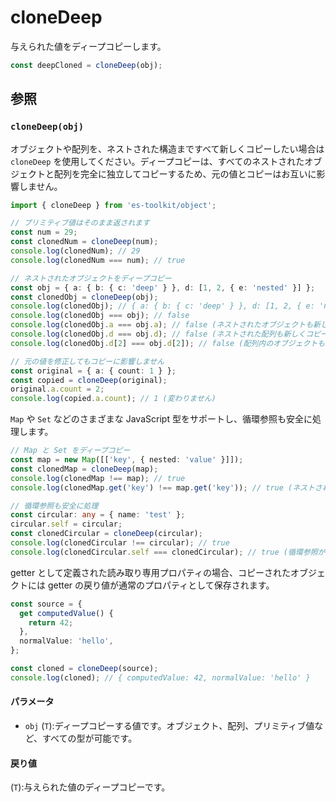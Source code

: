 # cloneDeep

与えられた値をディープコピーします。

```typescript
const deepCloned = cloneDeep(obj);
```

## 参照

### `cloneDeep(obj)`

オブジェクトや配列を、ネストされた構造まですべて新しくコピーしたい場合は `cloneDeep` を使用してください。ディープコピーは、すべてのネストされたオブジェクトと配列を完全に独立してコピーするため、元の値とコピーはお互いに影響しません。

```typescript
import { cloneDeep } from 'es-toolkit/object';

// プリミティブ値はそのまま返されます
const num = 29;
const clonedNum = cloneDeep(num);
console.log(clonedNum); // 29
console.log(clonedNum === num); // true

// ネストされたオブジェクトをディープコピー
const obj = { a: { b: { c: 'deep' } }, d: [1, 2, { e: 'nested' }] };
const clonedObj = cloneDeep(obj);
console.log(clonedObj); // { a: { b: { c: 'deep' } }, d: [1, 2, { e: 'nested' }] }
console.log(clonedObj === obj); // false
console.log(clonedObj.a === obj.a); // false (ネストされたオブジェクトも新しくコピーされます)
console.log(clonedObj.d === obj.d); // false (ネストされた配列も新しくコピーされます)
console.log(clonedObj.d[2] === obj.d[2]); // false (配列内のオブジェクトも新しくコピーされます)

// 元の値を修正してもコピーに影響しません
const original = { a: { count: 1 } };
const copied = cloneDeep(original);
original.a.count = 2;
console.log(copied.a.count); // 1 (変わりません)
```

`Map` や `Set` などのさまざまな JavaScript 型をサポートし、循環参照も安全に処理します。

```typescript
// Map と Set をディープコピー
const map = new Map([['key', { nested: 'value' }]]);
const clonedMap = cloneDeep(map);
console.log(clonedMap !== map); // true
console.log(clonedMap.get('key') !== map.get('key')); // true (ネストされたオブジェクトも新しくコピーされます)

// 循環参照も安全に処理
const circular: any = { name: 'test' };
circular.self = circular;
const clonedCircular = cloneDeep(circular);
console.log(clonedCircular !== circular); // true
console.log(clonedCircular.self === clonedCircular); // true (循環参照が維持されます)
```

getter として定義された読み取り専用プロパティの場合、コピーされたオブジェクトには getter の戻り値が通常のプロパティとして保存されます。

```typescript
const source = {
  get computedValue() {
    return 42;
  },
  normalValue: 'hello',
};

const cloned = cloneDeep(source);
console.log(cloned); // { computedValue: 42, normalValue: 'hello' }
```

#### パラメータ

- `obj` (`T`):ディープコピーする値です。オブジェクト、配列、プリミティブ値など、すべての型が可能です。

#### 戻り値

(`T`):与えられた値のディープコピーです。
